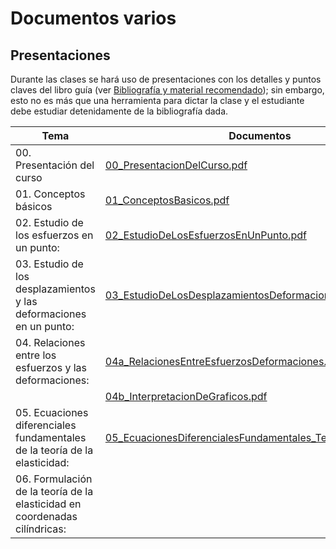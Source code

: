 # Documentos varios

## Presentaciones

Durante las clases se hará uso de presentaciones con los detalles y puntos claves del libro guía (ver [Bibliografía y material recomendado](../informacion/02_bibliografia_material.md)); sin embargo, esto no es más que una herramienta para dictar la clase y el estudiante debe estudiar detenidamente de la bibliografía dada.


| Tema | Documentos | 
| ---  | ---        |
| 00. Presentación del curso                                                    | [00_PresentacionDelCurso.pdf](00_PresentacionDelCurso.pdf)                                                                         |
| 01. Conceptos básicos                                                         | [01_ConceptosBasicos.pdf](01_ConceptosBasicos.pdf)                                                                                 |
| 02. Estudio de los esfuerzos en un punto:                                     | [02_EstudioDeLosEsfuerzosEnUnPunto.pdf](02_EstudioDeLosEsfuerzosEnUnPunto.pdf)                                                     |
| 03. Estudio de los desplazamientos y las deformaciones en un punto:           | [03_EstudioDeLosDesplazamientosDeformacionesEnUnPunto.pdf](03_EstudioDeLosDesplazamientosDeformacionesEnUnPunto.pdf)               |
| 04. Relaciones entre los esfuerzos y las deformaciones:                       | [04a_RelacionesEntreEsfuerzosDeformaciones.pdf](04a_RelacionesEntreEsfuerzosDeformaciones.pdf)                                     |
|                                                                               | [04b_InterpretacionDeGraficos.pdf](04b_InterpretacionDeGraficos.pdf)                                                               |
| 05. Ecuaciones diferenciales fundamentales de la teoría de la elasticidad:    | [05_EcuacionesDiferencialesFundamentales_TeoriaElasticidad.pdf](05_EcuacionesDiferencialesFundamentales_TeoriaElasticidad.pdf)     |
| 06. Formulación de la teoría de la elasticidad en coordenadas cilíndricas:    | []()         |


